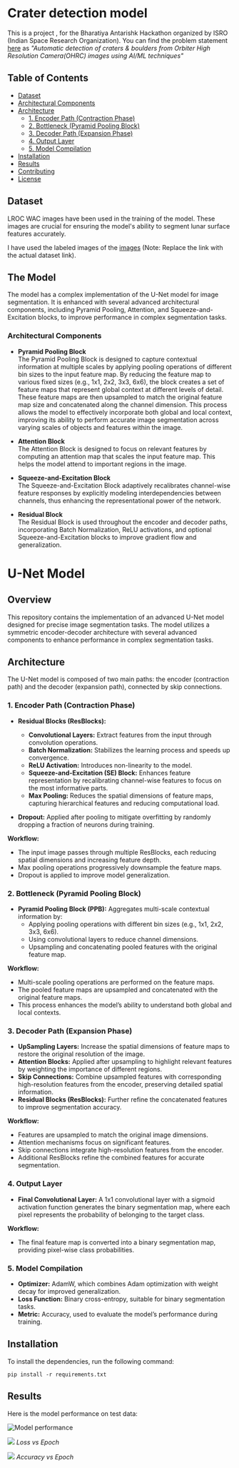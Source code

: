 
# Crater detection model

This is a project , for the Bharatiya Antarishk Hackathon organized by ISRO (Indian Space Research Organization). You can find the problem statement [here](https://isro.hack2skill.com/2024/) as _"Automatic detection of craters & boulders from Orbiter High Resolution Camera(OHRC) images using AI/ML techniques"_



## Table of Contents
- [Dataset](#dataset)
- [Architectural Components](#architectural-components)
- [Architecture](#architecture)
  - [1. Encoder Path (Contraction Phase)](#1-encoder-path-contraction-phase)
  - [2. Bottleneck (Pyramid Pooling Block)](#2-bottleneck-pyramid-pooling-block)
  - [3. Decoder Path (Expansion Phase)](#3-decoder-path-expansion-phase)
  - [4. Output Layer](#4-output-layer)
  - [5. Model Compilation](#5-model-compilation)
- [Installation](#installation)
- [Results](#results)
- [Contributing](#contributing)
- [License](#license)

## Dataset

LROC WAC images have been used in the training of the model. These images are crucial for ensuring the model's ability to segment lunar surface features accurately.

I have used the labeled images of the [images](#) (Note: Replace the link with the actual dataset link).

## The Model

The model has a complex implementation of the U-Net model for image segmentation. It is enhanced with several advanced architectural components, including Pyramid Pooling, Attention, and Squeeze-and-Excitation blocks, to improve performance in complex segmentation tasks.

### Architectural Components

- **Pyramid Pooling Block**  
  The Pyramid Pooling Block is designed to capture contextual information at multiple scales by applying pooling operations of different bin sizes to the input feature map. By reducing the feature map to various fixed sizes (e.g., 1x1, 2x2, 3x3, 6x6), the block creates a set of feature maps that represent global context at different levels of detail. These feature maps are then upsampled to match the original feature map size and concatenated along the channel dimension. This process allows the model to effectively incorporate both global and local context, improving its ability to perform accurate image segmentation across varying scales of objects and features within the image.

- **Attention Block**  
  The Attention Block is designed to focus on relevant features by computing an attention map that scales the input feature map. This helps the model attend to important regions in the image.

- **Squeeze-and-Excitation Block**  
  The Squeeze-and-Excitation Block adaptively recalibrates channel-wise feature responses by explicitly modeling interdependencies between channels, thus enhancing the representational power of the network.

- **Residual Block**  
  The Residual Block is used throughout the encoder and decoder paths, incorporating Batch Normalization, ReLU activations, and optional Squeeze-and-Excitation blocks to improve gradient flow and generalization.

# U-Net Model

## Overview

This repository contains the implementation of an advanced U-Net model designed for precise image segmentation tasks. The model utilizes a symmetric encoder-decoder architecture with several advanced components to enhance performance in complex segmentation tasks.

## Architecture

The U-Net model is composed of two main paths: the encoder (contraction path) and the decoder (expansion path), connected by skip connections.

### 1. Encoder Path (Contraction Phase)

- **Residual Blocks (ResBlocks):**
  - **Convolutional Layers:** Extract features from the input through convolution operations.
  - **Batch Normalization:** Stabilizes the learning process and speeds up convergence.
  - **ReLU Activation:** Introduces non-linearity to the model.
  - **Squeeze-and-Excitation (SE) Block:** Enhances feature representation by recalibrating channel-wise features to focus on the most informative parts.
  - **Max Pooling:** Reduces the spatial dimensions of feature maps, capturing hierarchical features and reducing computational load.
  
- **Dropout:** Applied after pooling to mitigate overfitting by randomly dropping a fraction of neurons during training.

**Workflow:**
- The input image passes through multiple ResBlocks, each reducing spatial dimensions and increasing feature depth.
- Max pooling operations progressively downsample the feature maps.
- Dropout is applied to improve model generalization.

### 2. Bottleneck (Pyramid Pooling Block)

- **Pyramid Pooling Block (PPB):** Aggregates multi-scale contextual information by:
  - Applying pooling operations with different bin sizes (e.g., 1x1, 2x2, 3x3, 6x6).
  - Using convolutional layers to reduce channel dimensions.
  - Upsampling and concatenating pooled features with the original feature map.

**Workflow:**
- Multi-scale pooling operations are performed on the feature maps.
- The pooled feature maps are upsampled and concatenated with the original feature maps.
- This process enhances the model’s ability to understand both global and local contexts.

### 3. Decoder Path (Expansion Phase)

- **UpSampling Layers:** Increase the spatial dimensions of feature maps to restore the original resolution of the image.
- **Attention Blocks:** Applied after upsampling to highlight relevant features by weighting the importance of different regions.
- **Skip Connections:** Combine upsampled features with corresponding high-resolution features from the encoder, preserving detailed spatial information.
- **Residual Blocks (ResBlocks):** Further refine the concatenated features to improve segmentation accuracy.

**Workflow:**
- Features are upsampled to match the original image dimensions.
- Attention mechanisms focus on significant features.
- Skip connections integrate high-resolution features from the encoder.
- Additional ResBlocks refine the combined features for accurate segmentation.

### 4. Output Layer

- **Final Convolutional Layer:** A 1x1 convolutional layer with a sigmoid activation function generates the binary segmentation map, where each pixel represents the probability of belonging to the target class.

**Workflow:**
- The final feature map is converted into a binary segmentation map, providing pixel-wise class probabilities.

### 5. Model Compilation

- **Optimizer:** AdamW, which combines Adam optimization with weight decay for improved generalization.
- **Loss Function:** Binary cross-entropy, suitable for binary segmentation tasks.
- **Metric:** Accuracy, used to evaluate the model’s performance during training.

## Installation

To install the dependencies, run the following command:

```
pip install -r requirements.txt

```

## Results

Here is the model performance on test data:

![Model performance](images/performance.png)


![](images/loss.png)
*Loss vs Epoch*


![](images/accu.png)
*Accuracy vs Epoch*



